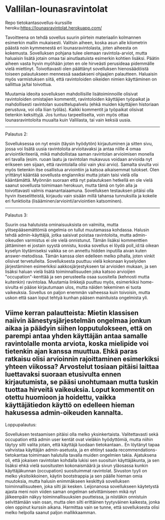# Vallilan-lounasravintolat
Repo tietokantasovellus-kurssille
heroku:https://lounasravintolat.herokuapp.com/

Tavoitteena on tehdä sovellus suurin piirtein materiaalin kolmannen esimerkin mallin mukaisesti.  Valitsin aiheen, koska asun alle kilometrin päästä noin kymmenestä eri lounasravintolasta, joten aiheesta on kokemusta.
Sovelluksen pohjana tulee olemaan ravintola-arviot, mutta haluaisin lisätä jotain omaa tai ainutlaatuista esimerkin kohtien lisäksi. Päätin aiheen vasta hyvin myöhään joten en ole hirveästi perusideaa pidemmälle vielä miettinyt.
Toivottavasti olen päättänyt sovelluksen hienosäädöistä toiseen palautukseen mennessä saadakseni ohjaajien palautteen.
Haluaisin myös varmistuksen siitä, että ravintoloiden oikeiden nimien käyttäminen on sallittua ja/tai toivottua.

Muutamia ideoita sovelluksen mahdollisille lisätoiminnoille olisivat ravintoloiden omistajien kommentit, ravintoloiden käyttäjien työpaikat ja mahdollisesti ravintolan suosittelupalvelu (ehkä muiden käyttäjien historiaan perustuva, voi olla liian työläs). Kaikki kommentit ja työpaikat olisivat tietenkin keksittyjä.
Jos tuntuu tarpeelliselta, voin myös ottaa lounasravintoloita muualta kuin Vallilasta, tai vain keksiä uusia.

---------------------------------------------------------------------------------------------------------
Palautus 2:

Sovelluksessa on nyt ensin (täysin hyödytön) kirjautuminen ja sitten sivu, jossa voi lisätä uusia ravintoloita arvioitavaksi ja antaa niille 4 omaa arviointikriteeriä, mikä mahdollistaa saman ravintolan arvioimisen monella eri tavalla (esim. ruoan laatu ja ravintolan mukavuus voidaan arvioida nyt erikseen sen sijaan, että ravintolalla olisi vain yksi arvio).
Samalta sivulta voi myös tietenkin itse osallistua arviointiin ja katsoa aikaisemmat tulokset. Olen yrittänyt kääntää sovellusta englanniksi mutta jotain taisi vielä olla kääntämättä. Myönnän suoraan että nyt palautuksen hetkellä en ole vielä saanut sovellusta toimimaan herokuun, mutta tämä on työn alla ja toivottavasti valmis maanantaiaamuna.
Sovelluksen testauksen pitäisi olla hyvin itseselitteistä, kirjaudu vain sisään millä tahansa tunnuksilla ja kokeile eri funktioita (lisääminen/arviointi/arviointien katsominen).

------------------------------------------------------------------------------------------------------------
Palautus 3:

Suurin osa halutuista ominaisuuksista on valmiita, mutta ylitsepääsemättömiä ongelmia on tullut muutamassa kohdassa. Halusin tehdä admin-käyttäjiä, jotka saisivat poistaa ravintoloita, mutta admin-oikeuden varmistus ei ole vielä onnistunut. 
Tämän lisäksi kommenttien jättäminen ei jostain syystä onnistu, koska sovellus ei löydä poll_id:tä oikean kyselyn löytämiseksi vaikka se on annettu hidden inputilla aivan kuten answer-metodissa. Tämän kanssa olen edelleen melko pihalla, joten vinkit olisivat tervetulleita.
Sovelluksesta puuttuu vielä kokonaan kyselyiden järjestäminen esimerkiksi aakkosjärjestykseen tai arvioiden mukaan, ja sen lisäksi haluan vielä lisätä toiminnallisuuden joka katsoo arvioijien "occupation"-kenttää ja sen perusteella osaa suositella (kehnosti mutta kuitenkin) ravintolaa.
Muutamia linkkejä puuttuu myös, esimerkiksi home-sivulta ei pääse kirjautumaan ulos, mutta näiden tekeminen ei tuota vaikeuksia.
Sovellus on paljon enemmän vaiheessa kuin toivoisin, mutta uskon että saan loput tehtyä kunhan pääsen mainituista ongelmista yli.

Viime kerran palautteista:
Mietin klassisen naiivin äänestysjärjestelmän ongelmaa jonkun aikaa ja päädyin siihen lopputulokseen, että on parempi antaa yhden käyttäjän antaa samalle ravintolalle monta arviota, koska mielipide voi tietenkin ajan kanssa muuttua. Ehkä paras ratkaisu olisi arvioinnin rajoittaminen esimerkiksi yhteen viikossa?
Arvostelut tosiaan pitäisi laittaa luettavaksi suoraan etusivulta ennen kirjautumista, se pääsi unohtumaan mutta tuskin tuottaa hirveitä vaikeuksia.
Loput kommentit on otettu huomioon ja hoidettu, vaikka käyttäjätiedon käyttö on edelleen hieman hakusessa admin-oikeuden kannalta.
-----------------------------------------------------------------------------------------------------------------------------------------------------
Loppupalautus:

Sovelluksen testaamisen pitäisi olla melko yksinkertaista. Valitettavasti sekä occupation että admin user kentät ovat vieläkin hyödyttömiä, mutta niihin täytyy silti valita jotain, että käyttäjä luodaan tietokantaan.. En löytänyt tapaa vahvistaa käyttäjän admin-asetusta, ja en ehtinyt saada recommendations-tietokantaa toimimaan halutulla tavalla muiden ongelmien takia. 
Ajatuksena oli, että jokaisen ravintolan kohdalla lukisi sen suosituin käyttäjäkunta, ja sen lisäksi ehkä vielä suositusten kokonaismäärä ja sivun yläosassa kunkin käyttäjäkunnan (occupation) suosituimmat ravintolat. Sivuston tyyli on melko yksitoikkoinen, käytin bootstrappia ja sen päälle hieman omia muutoksia, mutta
halusin enimmäkseen keskittyä sovelluksen toiminnallisuuteen, joka silti jäi kesken. Leijonanosa sovellukseen käytetystä ajasta meni noin viiden saman ongelman selvittämiseen mikä nyt jälkeenpäin näkyy toiminnallisuuksien puutteissa, ja niistäkin onnistuin selvittämään vain osan, mutta olen silti erittäinen tyytyväinen kaikesta, jonka olen oppinut kurssin aikana.
Harmittaa vain se tunne, että sovelluksesta olisi melko helpolla saanut paljon mallikkaamman.

